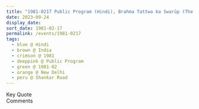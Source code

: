 ```yaml
---
title: "1981-0217 Public Program (Hindi), Brahma Tattwa ka Swarūp (The Form of the Brahma Principle), Shankar Road, New Delhi, India"
date: 2023-09-24
display_date: 
sort_date: 1981-02-17
permalink: /events/1981-0217
tags:
  - blue @ Hindi
  - brown @ India
  - crimson @ 1981
  - deeppink @ Public Program
  - green @ 1981-02
  - orange @ New Delhi
  - peru @ Shankar Road
---
```


<wave-list>
  <list-title color="green" width="75">Key Quote</list-title>
  <list-item color="BlanchedAlmond"  width="200"></list-item>
  <list-item color="Lavender"></list-item>
  <list-item color="BlanchedAlmond"></list-item>
</wave-list>

<br>

<wave-list>
  <list-title color="green" width="75">Comments</list-title>
  <list-item color="BlanchedAlmond"  width="200"></list-item>
  <list-item color="Lavender"></list-item>
  <list-item color="BlanchedAlmond"></list-item>
</wave-list>